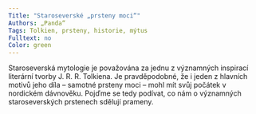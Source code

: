 ```yaml
---
Title: "Staroseverské „prsteny moci“"
Authors: „Panda“
Tags: Tolkien, prsteny, historie, mýtus
Fulltext: no
Color: green 
---
```

Staroseverská mytologie je považována
za jednu z významných inspirací literární
tvorby J. R. R. Tolkiena. Je pravděpodobné,
že i jeden z hlavních motivů jeho díla –
samotné prsteny moci – mohl mít svůj počátek
v nordickém dávnověku. Pojďme se
tedy podívat, co nám o významných staroseverských
prstenech sdělují prameny.